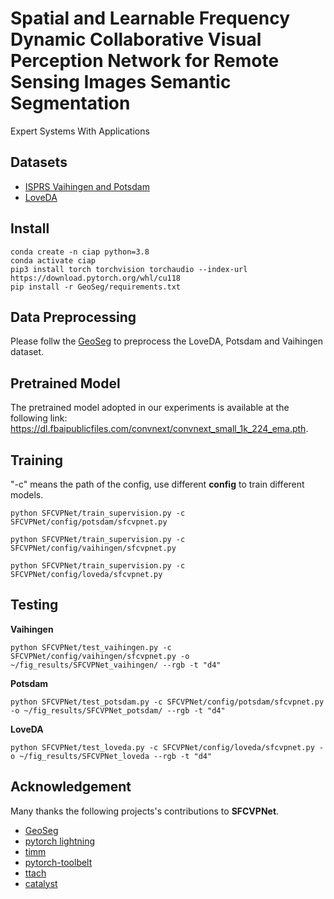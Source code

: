 # Spatial and Learnable Frequency Dynamic Collaborative Visual Perception Network for Remote Sensing Images Semantic Segmentation
Expert Systems With Applications

## Datasets
  - [ISPRS Vaihingen and Potsdam](https://www.isprs.org/education/benchmarks/UrbanSemLab/default.aspx) 
  - [LoveDA](https://codalab.lisn.upsaclay.fr/competitions/421)

## Install
```
conda create -n ciap python=3.8
conda activate ciap
pip3 install torch torchvision torchaudio --index-url https://download.pytorch.org/whl/cu118
pip install -r GeoSeg/requirements.txt
```
## Data Preprocessing

Please follw the [GeoSeg](https://github.com/WangLibo1995/GeoSeg) to preprocess the LoveDA, Potsdam and Vaihingen dataset.

## Pretrained Model

The pretrained model adopted in our experiments is available at the following link: https://dl.fbaipublicfiles.com/convnext/convnext_small_1k_224_ema.pth.

## Training
"-c" means the path of the config, use different **config** to train different models.

```shell
python SFCVPNet/train_supervision.py -c SFCVPNet/config/potsdam/sfcvpnet.py
```

```shell
python SFCVPNet/train_supervision.py -c SFCVPNet/config/vaihingen/sfcvpnet.py
```

```shell
python SFCVPNet/train_supervision.py -c SFCVPNet/config/loveda/sfcvpnet.py
```
## Testing
**Vaihingen**
```shell
python SFCVPNet/test_vaihingen.py -c SFCVPNet/config/vaihingen/sfcvpnet.py -o ~/fig_results/SFCVPNet_vaihingen/ --rgb -t "d4"
```

**Potsdam**
```shell
python SFCVPNet/test_potsdam.py -c SFCVPNet/config/potsdam/sfcvpnet.py -o ~/fig_results/SFCVPNet_potsdam/ --rgb -t "d4"
```

**LoveDA** 

```shell
python SFCVPNet/test_loveda.py -c SFCVPNet/config/loveda/sfcvpnet.py -o ~/fig_results/SFCVPNet_loveda --rgb -t "d4"
```

## Acknowledgement

Many thanks the following projects's contributions to **SFCVPNet**.
- [GeoSeg](https://github.com/WangLibo1995/GeoSeg)
- [pytorch lightning](https://www.pytorchlightning.ai/)
- [timm](https://github.com/rwightman/pytorch-image-models)
- [pytorch-toolbelt](https://github.com/BloodAxe/pytorch-toolbelt)
- [ttach](https://github.com/qubvel/ttach)
- [catalyst](https://github.com/catalyst-team/catalyst)
